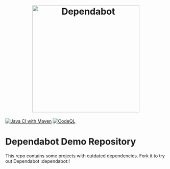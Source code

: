 <h1 align="center">
    <picture>
        <source media="(prefers-color-scheme: light)" srcset="https://user-images.githubusercontent.com/7659/174594540-5e29e523-396a-465b-9a6e-6cab5b15a568.svg">
        <source media="(prefers-color-scheme: dark)" srcset="https://user-images.githubusercontent.com/7659/174594559-0b3ddaa7-e75b-4f10-9dee-b51431a9fd4c.svg">
        <img src="https://user-images.githubusercontent.com/7659/174594540-5e29e523-396a-465b-9a6e-6cab5b15a568.svg" alt="Dependabot" width="336">
    </picture>
</h1>

[![Java CI with Maven](https://github.com/hgo-ds/dependabot-demo/actions/workflows/maven.yml/badge.svg)](https://github.com/hgo-ds/dependabot-demo/actions/workflows/maven.yml)
[![CodeQL](https://github.com/hgo-ds/dependabot-demo/actions/workflows/codeql.yml/badge.svg)](https://github.com/hgo-ds/dependabot-demo/actions/workflows/codeql.yml)

# Dependabot Demo Repository

This repo contains some projects with outdated dependencies. Fork it to try out
Dependabot :dependabot:!
